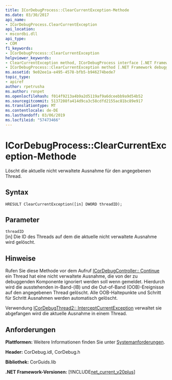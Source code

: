 ```yaml
---
title: ICorDebugProcess::ClearCurrentException-Methode
ms.date: 03/30/2017
api_name:
- ICorDebugProcess.ClearCurrentException
api_location:
- mscordbi.dll
api_type:
- COM
f1_keywords:
- ICorDebugProcess::ClearCurrentException
helpviewer_keywords:
- ClearCurrentException method, ICorDebugProcess interface [.NET Framework debugging]
- ICorDebugProcess::ClearCurrentException method [.NET Framework debugging]
ms.assetid: 9e02ee1a-e495-4578-bfb5-b946274bede7
topic_type:
- apiref
author: rpetrusha
ms.author: ronpet
ms.openlocfilehash: f014f9213a4b9a2d5119af9a6dceebb9a9d54b52
ms.sourcegitcommit: 5137208fa414d9ca3c58cdfd2155ac81bc89e917
ms.translationtype: MT
ms.contentlocale: de-DE
ms.lasthandoff: 03/06/2019
ms.locfileid: "57473466"
---
```

# <a name="icordebugprocessclearcurrentexception-method"></a>ICorDebugProcess::ClearCurrentException-Methode
Löscht die aktuelle nicht verwaltete Ausnahme für den angegebenen Thread.  
  
## <a name="syntax"></a>Syntax  
  
```  
HRESULT ClearCurrentException([in] DWORD threadID);  
```  
  
## <a name="parameters"></a>Parameter  
 `threadID`  
 [in] Die ID des Threads auf dem die aktuelle nicht verwaltete Ausnahme wird gelöscht.  
  
## <a name="remarks"></a>Hinweise  
 Rufen Sie diese Methode vor dem Aufruf [ICorDebugController:: Continue](../../../../docs/framework/unmanaged-api/debugging/icordebugcontroller-continue-method.md) ein Thread hat eine nicht verwaltete Ausnahme, die von der zu debuggenden Komponente ignoriert werden soll wenn gemeldet. Hierdurch wird die ausstehenden in-Band-(IB) und die Out-of-Band (OOB)-Ereignisse auf den angegebenen Thread gelöscht. Alle OOB-Haltepunkte und Schritt für Schritt Ausnahmen werden automatisch gelöscht.  
  
 Verwendung [ICorDebugThread2:: InterceptCurrentException](../../../../docs/framework/unmanaged-api/debugging/icordebugthread2-interceptcurrentexception-method.md) verwaltet sie abgefangen wird die aktuelle Ausnahme in einem Thread.  
  
## <a name="requirements"></a>Anforderungen  
 **Plattformen:** Weitere Informationen finden Sie unter [Systemanforderungen](../../../../docs/framework/get-started/system-requirements.md).  
  
 **Header:** CorDebug.idl, CorDebug.h  
  
 **Bibliothek:** CorGuids.lib  
  
 **.NET Framework-Versionen:** [!INCLUDE[net_current_v20plus](../../../../includes/net-current-v20plus-md.md)]
